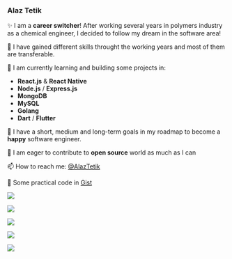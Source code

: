 ### Alaz Tetik

:sparkles: I am a **career switcher**! After working several years in polymers industry as a chemical engineer, I decided to follow my dream in the software area!

:runner: I have gained different skills throught the working years and most of them are transferable.

:seedling: I am currently learning and building some projects in:

- **React.js** & **React Native**
- **Node.js** / **Express.js**
- **MongoDB**
- **MySQL**
- **Golang**
- **Dart** / **Flutter**

:satellite: I have a short, medium and long-term goals in my roadmap to become a **happy** software engineer.

:whale: I am eager to contribute to **open source** world as much as I can

:mailbox: How to reach me: [@AlazTetik](https://twitter.com/AlazTetik)

:speedboat: Some practical code in [Gist](https://gist.github.com/alaztetik)


<a href="https://wakatime.com"><img src="https://wakatime.com/share/@alaztetik/f4f55093-0426-4018-9ded-48bdbf2d68a5.png" /></a>

<a href="https://wakatime.com"><img src="https://wakatime.com/share/@alaztetik/82794439-0501-46ad-b6c0-b30765673c81.png" /></a>

<a href="https://wakatime.com"><img src="https://wakatime.com/share/@alaztetik/809deeda-6c3c-4cda-99a3-20ed19762b66.png" /></a>

<a href="https://wakatime.com"><img src="https://wakatime.com/share/@alaztetik/1d987c78-3854-4c65-aec4-1a2bd2220b52.png" /></a>

<a href="https://wakatime.com"><img src="https://wakatime.com/share/@alaztetik/aee0bd74-df0a-43b6-908a-49713c328d56.png" /></a>
